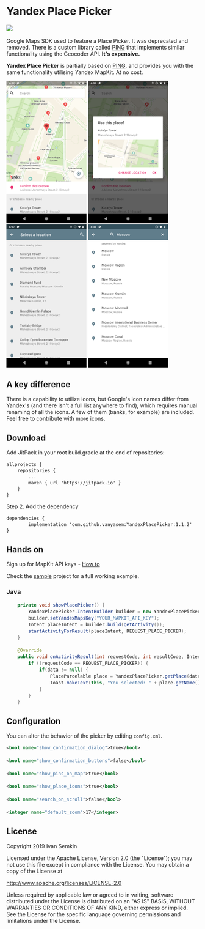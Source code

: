 # Yandex Place Picker
[![](https://jitpack.io/v/vanyasem/YandexPlacePicker.svg)](https://jitpack.io/#vanyasem/YandexPlacePicker)

Google Maps SDK used to feature a Place Picker. It was deprecated and removed. There is a custom library called [PING](https://github.com/rtchagas/pingplacepicker) that implements similar functionality using the Geocoder API. **It's expensive.**

**Yandex Place Picker** is partially based on [PING](https://github.com/rtchagas/pingplacepicker), and provides you with the same functionality utilising Yandex MapKit. At no cost.

<img src="images/screenshot_1.png" alt="Map expanded" width="210"/> <img src="images/screenshot_2.png" alt="Place selected" width="210"/> <img src="images/screenshot_3.png" alt="Results expanded" width="210"/> <img src="images/screenshot_4.png" alt="Search result" width="210"/>

## A key difference

There is a capability to utilize icons, but Google's icon names differ from Yandex's (and there isn't a full list anywhere to find), which requires manual renaming of all the icons. A few of them (banks, for example) are included. Feel free to contribute with more icons.

## Download

Add JitPack in your root build.gradle at the end of repositories:

	allprojects {
		repositories {
			...
			maven { url 'https://jitpack.io' }
		}
	}
  
Step 2. Add the dependency

	dependencies {
	        implementation 'com.github.vanyasem:YandexPlacePicker:1.1.2'
	}

 ## Hands on
 
Sign up for MapKit API keys - [How to](https://tech.yandex.com/maps/mapkit/doc/3.x/concepts/android/quickstart-docpage/#quickstart__key)

Check the [sample](https://github.com/vanyasem/YandexPlacePicker/tree/master/sample) project for a full working example.

### Java
```java
    private void showPlacePicker() {
        YandexPlacePicker.IntentBuilder builder = new YandexPlacePicker.IntentBuilder();
        builder.setYandexMapsKey("YOUR_MAPKIT_API_KEY");
        Intent placeIntent = builder.build(getActivity());
        startActivityForResult(placeIntent, REQUEST_PLACE_PICKER);
    }
    
    @Override  
    public void onActivityResult(int requestCode, int resultCode, Intent data) {  
        if ((requestCode == REQUEST_PLACE_PICKER)) {  
            if(data != null) {
                PlaceParcelable place = YandexPlacePicker.getPlace(data);
                Toast.makeText(this, "You selected: " + place.getName(), Toast.LENGTH_SHORT).show();
            }
        }
    }
```

## Configuration

You can alter the behavior of the picker by editing `config.xml`.

```xml  
<bool name="show_confirmation_dialog">true</bool>

<bool name="show_confirmation_buttons">false</bool>

<bool name="show_pins_on_map">true</bool>

<bool name="show_place_icons">true</bool>

<bool name="search_on_scroll">false</bool>

<integer name="default_zoom">17</integer>
```
 
## License

Copyright 2019 Ivan Semkin

Licensed under the Apache License, Version 2.0 (the "License");
you may not use this file except in compliance with the License.
You may obtain a copy of the License at

   http://www.apache.org/licenses/LICENSE-2.0

Unless required by applicable law or agreed to in writing, software
distributed under the License is distributed on an "AS IS" BASIS,
WITHOUT WARRANTIES OR CONDITIONS OF ANY KIND, either express or implied.
See the License for the specific language governing permissions and
limitations under the License.
